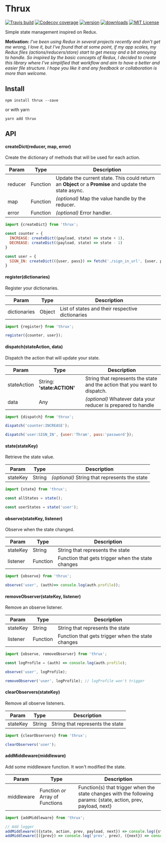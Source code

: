# Thrux

[![Travis build](https://img.shields.io/travis/Thram/thrux.svg?style=flat-square)](https://travis-ci.org/Thram/thrux)
[![Codecov coverage](https://img.shields.io/codecov/c/gh/Thram/thrux.svg?style=flat-square)](https://codecov.io/gh/Thram/thrux)
[![version](https://img.shields.io/npm/v/thrux.svg?style=flat-square)](https://www.npmjs.com/package/thrux)
[![downloads](https://img.shields.io/npm/dm/thrux.svg?style=flat-square)](https://www.npmjs.com/package/thrux)
[![MIT License](https://img.shields.io/npm/l/thrux.svg?style=flat-square)](https://opensource.org/licenses/MIT)

Simple state management inspired on Redux.

**Motivation:** *I've been using Redux in several projects recently and don't get me wrong, I love it, but I've found that at some point, if my app scales, my Redux files (actions/reducers/store) start to get messy and a bit annoying to handle. So inspired by the basic concepts of Redux, I decided to create this library where I've simplified that workflow and aim to have a better and easier file structure. 
I hope you like it and any feedback or collaboration is more than welcome.*

## Install

```npm install thrux --save``` 

or with yarn

```yarn add thrux```

## API

#### createDict(reducer, map, error)

Create the dictionary of methods that will be used for each action.

Param | Type | Description
----- | ---- | -----------
reducer | Function | Update the current state. This could return an **Object** or a **Promise** and update the state async.
map | Function | *(optional)* Map the value handle by the reducer.
error | Function | *(optional)* Error handler.

```javascript
import {createDict} from 'thrux';

const counter = {
  INCREASE: createDict((payload, state) => state + 1),
  DECREASE: createDict((payload, state) => state - 1)
}

const user = {
  SIGN_IN: createDict(({user, pass}) => fetch('./sign_in_url', {user, pass}))
}
```

#### register(dictionaries)

Register your dictionaries.

Param | Type | Description
----- | ---- | -----------
dictionaries | Object | List of states and their respective dictionaries

```javascript
import {register} from 'thrux';

register({counter, user});
```

#### dispatch(stateAction, data)

Dispatch the action that will update your state.

Param | Type | Description
----- | ---- | -----------
stateAction | String: **'state:ACTION'** | String that represents the state and the action that you want to dispatch.
data | Any | *(optional)* Whatever data your reducer is prepared to handle

```javascript
import {dispatch} from 'thrux';

dispatch('counter:INCREASE');

dispatch('user:SIGN_IN', {user:'Thram', pass:'password'});
```

#### state(stateKey)

Retrieve the state value.

Param | Type | Description
----- | ---- | -----------
stateKey | String | *(optional)* String that represents the state

```javascript
import {state} from 'thrux';

const allStates = state();

const userStates = state('user');
```

#### observe(stateKey, listener)

Observe when the state changed.

Param | Type | Description
----- | ---- | -----------
stateKey | String | String that represents the state
listener | Function | Function that gets trigger when the state changes

```javascript
import {observe} from 'thrux';

observe('user', (auth)=> console.log(auth.profile));
```

#### removeObserver(stateKey, listener)

Remove an observe listener.

Param | Type | Description
----- | ---- | -----------
stateKey | String | String that represents the state
listener | Function | Function that gets trigger when the state changes

```javascript
import {observe, removeObserver} from 'thrux';

const logProfile = (auth) => console.log(auth.profile);

observe('user', logProfile);

removeObserver('user', logProfile); // logProfile won't trigger
```

#### clearObservers(stateKey)

Remove all observe listeners.

Param | Type | Description
----- | ---- | -----------
stateKey | String | String that represents the state

```javascript
import {clearObservers} from 'thrux';

clearObservers('user');
```

#### addMiddleware(middleware)

Add some middleware function. It won't modified the state.

Param | Type | Description
----- | ---- | -----------
middleware | Function *or* Array of Functions | Function(s) that trigger when the state changes with the following params: {state, action, prev, payload, next}

```javascript
import {addMiddleware} from 'thrux';

// Add logger
addMiddleware(({state, action, prev, payload, next}) => console.log({state, action, prev, payload, next}));
addMiddleware([({prev}) => console.log('prev', prev), ({next}) => console.log('next', next)]);
```